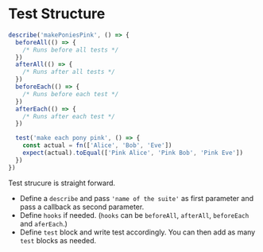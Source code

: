 # Test Structure


```js
describe('makePoniesPink', () => {
  beforeAll(() => {
    /* Runs before all tests */
  })
  afterAll(() => {
    /* Runs after all tests */
  })
  beforeEach(() => {
    /* Runs before each test */
  })
  afterEach(() => {
    /* Runs after each test */
  })

  test('make each pony pink', () => {
    const actual = fn(['Alice', 'Bob', 'Eve'])
    expect(actual).toEqual(['Pink Alice', 'Pink Bob', 'Pink Eve'])
  })
})
```
Test strucure is straight forward.
- Define a `describe` and pass `'name of the suite'` as first parameter and pass a callback as second parameter.
- Define `hooks` if needed. (`hooks` can be `beforeAll`, `afterAll`, `beforeEach` and `aferEach`.)
- Define `test` block and write test accordingly. You can then add as many `test` blocks as needed.